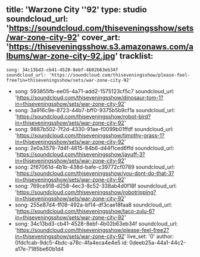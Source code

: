 title: 'Warzone City ''92'
type: studio
soundcloud_url: 'https://soundcloud.com/thiseveningsshow/sets/war-zone-city-92'
cover_art: 'https://thiseveningsshow.s3.amazonaws.com/albums/war-zone-city-92.jpg'
tracklist:
  -
    song: 34c13bd3-cb41-4528-8ebf-4b02b63eb34f
    soundcloud_url: 'https://soundcloud.com/thiseveningsshow/please-feel-free?in=thiseveningsshow/sets/war-zone-city-92'
  -
    song: 593855fb-ee05-4a71-add2-1575123cf5c7
    soundcloud_url: 'https://soundcloud.com/thiseveningsshow/dinosaur-tom-1?in=thiseveningsshow/sets/war-zone-city-92'
  -
    song: 3a916c9e-8723-44b7-bff0-9375b5b9cf1a
    soundcloud_url: 'https://soundcloud.com/thiseveningsshow/robot-bird?in=thiseveningsshow/sets/war-zone-city-92'
  -
    song: 9887b502-7f2d-4330-91ae-f0099b01ffdf
    soundcloud_url: 'https://soundcloud.com/thiseveningsshow/timothy-grass-1?in=thiseveningsshow/sets/war-zone-city-92'
  -
    song: 2e0a3579-7d4f-4615-84b6-d44f1ced6ffd
    soundcloud_url: 'https://soundcloud.com/thiseveningsshow/jayuff-3?in=thiseveningsshow/sets/war-zone-city-92'
  -
    song: 2f67061d-4b1b-438d-bafe-c39772cf0789
    soundcloud_url: 'https://soundcloud.com/thiseveningsshow/you-dont-do-that-3?in=thiseveningsshow/sets/war-zone-city-92'
  -
    song: 769ce918-d258-4ec3-8c52-338ab4d0f18f
    soundcloud_url: 'https://soundcloud.com/thiseveningsshow/robotripping?in=thiseveningsshow/sets/war-zone-city-92'
  -
    song: 255e87d4-ff08-492a-bf14-df3cae18faa8
    soundcloud_url: 'https://soundcloud.com/thiseveningsshow/taco-zulu-6?in=thiseveningsshow/sets/war-zone-city-92'
  -
    song: 34c13bd3-cb41-4528-8ebf-4b02b63eb34f
    soundcloud_url: 'https://soundcloud.com/thiseveningsshow/please-feel-free2?in=thiseveningsshow/sets/war-zone-city-92'
live_set: '0'
author: 0fdcfcab-9dc5-4bdc-a78c-4fa4eca4e4e5
id: 0deeb25a-44a1-44c2-a17e-7185be60b1d4
